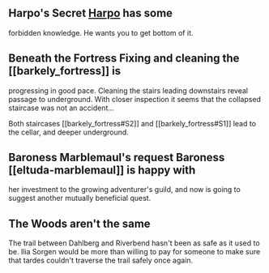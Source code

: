 ## Harpo's Secret [Harpo](worlds/wunderworld/characters/npcs/harpo) has some
forbidden knowledge. He wants you to get bottom of it.

## Beneath the Fortress Fixing and cleaning the [[barkely_fortress]] is
progressing in good pace. Cleaning the stairs leading downstairs reveal passage
to underground. With closer inspection it seems that the collapsed staircase
was not an accident...

Both staircases [[barkely_fortress#S2]] and [[barkely_fortress#S1]] lead to the
cellar, and deeper underground.

## Baroness Marblemaul's request Baroness [[eltuda-marblemaul]] is happy with
her investment to the growing adventurer's guild, and now is going to suggest
another mutually beneficial quest.

## The Woods aren't the same 
The trail between Dahlberg and Riverbend hasn't been as safe as it used to be.
Ilia Sorgen would be more than willing to pay for someone to make sure that
tardes couldn't traverse the trail safely once again.

